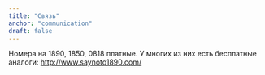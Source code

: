 ```yaml
---
title: "Связь"
anchor: "communication"
draft: false
---
```


Номера на 1890, 1850, 0818 платные. У многих из них есть бесплатные аналоги: <http://www.saynoto1890.com/>
